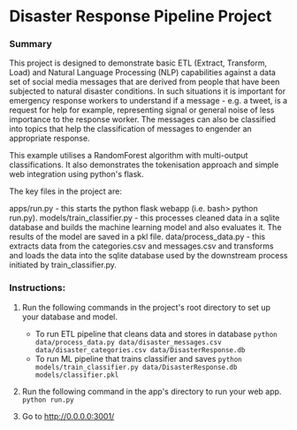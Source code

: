 # Disaster Response Pipeline Project

### Summary

This project is designed to demonstrate basic ETL (Extract, Transform, Load) and Natural Language Processing (NLP) capabilities against a data set of social media messages that are derived from people that have been subjected to natural disaster conditions. In such situations it is important for emergency response workers to understand if a message - e.g. a tweet, is a request for help for example, representing signal or general noise of less importance to the response worker. The messages can also be classified into topics that help the classification of messages to engender an appropriate response.

This example utilises a RandomForest algorithm with multi-output classifications. It also demonstrates the tokenisation approach and simple web integration using python's flask.

The key files in the project are:

apps/run.py - this starts the python flask webapp (i.e. bash> python run.py).
models/train_classifier.py - this processes cleaned data in a sqlite database and builds the machine learning model and also evaluates it. The results of the model are saved in a pkl file.
data/process_data.py - this extracts data from the categories.csv and messages.csv and transforms and loads the data into the sqlite database used by the downstream process initiated by train_classifier.py. 

### Instructions:
1. Run the following commands in the project's root directory to set up your database and model.

    - To run ETL pipeline that cleans data and stores in database
        `python data/process_data.py data/disaster_messages.csv data/disaster_categories.csv data/DisasterResponse.db`
    - To run ML pipeline that trains classifier and saves
        `python models/train_classifier.py data/DisasterResponse.db models/classifier.pkl`

2. Run the following command in the app's directory to run your web app.
    `python run.py`

3. Go to http://0.0.0.0:3001/
